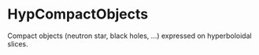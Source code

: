 # HypCompactObjects
Compact objects (neutron star, black holes, ...) expressed on hyperboloidal slices. 
